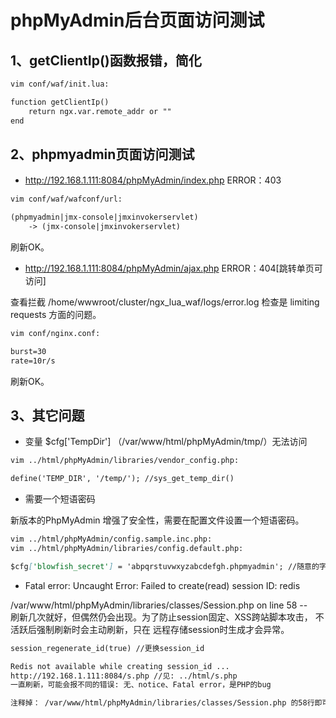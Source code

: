 phpMyAdmin后台页面访问测试
====

1、getClientIp()函数报错，简化
----
```markdown
vim conf/waf/init.lua:

function getClientIp()
    return ngx.var.remote_addr or ""
end
```

2、phpmyadmin页面访问测试
----
- http://192.168.1.111:8084/phpMyAdmin/index.php ERROR：403
```markdown
vim conf/waf/wafconf/url:

(phpmyadmin|jmx-console|jmxinvokerservlet)
    -> (jmx-console|jmxinvokerservlet)
```  
刷新OK。 
- http://192.168.1.111:8084/phpMyAdmin/ajax.php ERROR：404[跳转单页可访问]  
  
查看拦截 /home/wwwroot/cluster/ngx_lua_waf/logs/error.log 检查是 limiting requests 方面的问题。  

```markdown
vim conf/nginx.conf:

burst=30
rate=10r/s
```  
刷新OK。 

3、其它问题
----
- 变量 $cfg['TempDir'] （/var/www/html/phpMyAdmin/tmp/）无法访问
```markdown
vim ../html/phpMyAdmin/libraries/vendor_config.php:

define('TEMP_DIR', '/temp/'); //sys_get_temp_dir()
```
- 需要一个短语密码

新版本的PhpMyAdmin 增强了安全性，需要在配置文件设置一个短语密码。
```markdown
vim ../html/phpMyAdmin/config.sample.inc.php:
vim ../html/phpMyAdmin/libraries/config.default.php:

$cfg['blowfish_secret'] = 'abpqrstuvwxyzabcdefgh.phpmyadmin'; //随意的字符,够32位即可
```
- Fatal error: Uncaught Error: Failed to create(read) session ID: redis

/var/www/html/phpMyAdmin/libraries/classes/Session.php on line 58 --  
刷新几次就好，但偶然仍会出现。为了防止session固定、XSS跨站脚本攻击， 不活跃后强制刷新时会主动刷新，只在 远程存储session时生成才会异常。
```markdown
session_regenerate_id(true) //更换session_id

Redis not available while creating session_id ...
http://192.168.1.111:8084/s.php //见: ../html/s.php
一直刷新，可能会报不同的错误: 无、notice、Fatal error，是PHP的bug

注释掉： /var/www/html/phpMyAdmin/libraries/classes/Session.php 的58行即可。
```